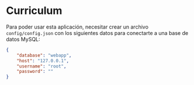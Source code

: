 # Curriculum

Para poder usar esta aplicación, necesitar crear un archivo `config/config.json` con los siguientes datos para conectarte a una base de datos MySQL:

```json
{
    "database": "webapp",
    "host": "127.0.0.1",
    "username": "root",
    "password": ""
}
```